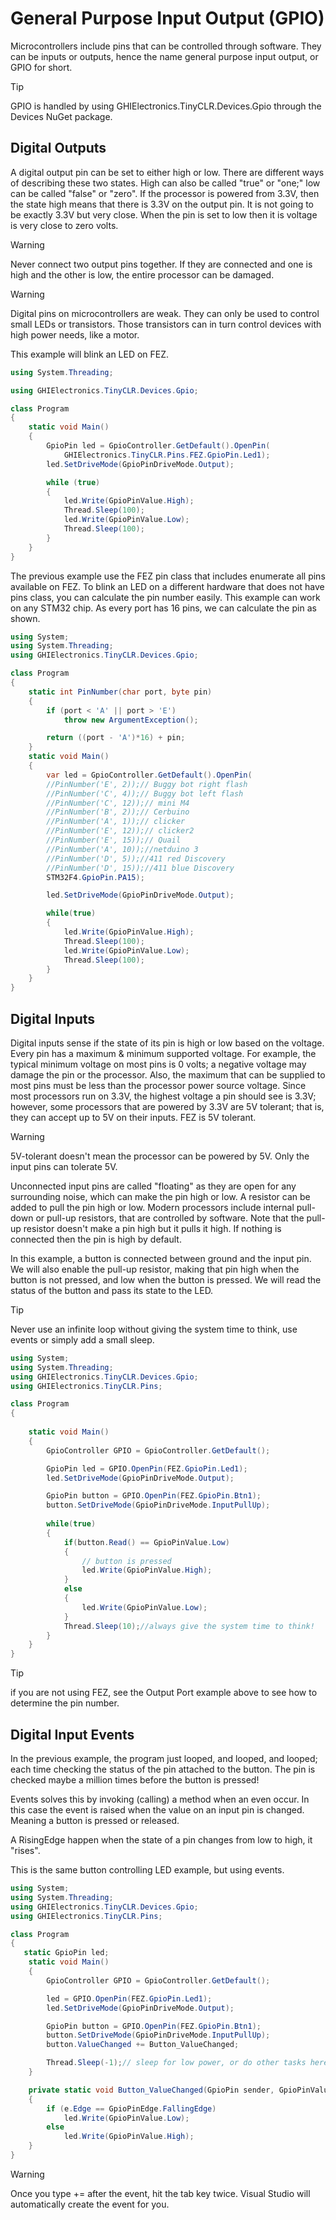 # General Purpose Input Output (GPIO)

Microcontrollers include pins that can be controlled through software. They can be inputs or outputs, hence the name general purpose input output, or GPIO for short.

> [!Tip]
> GPIO is handled by using GHIElectronics.TinyCLR.Devices.Gpio through the Devices NuGet package.

## Digital Outputs
A digital output pin can be set to either high or low. There are different ways of describing these two states. High can also be called "true" or "one;" low can be called "false" or "zero".
If the processor is powered from 3.3V, then the state high means that there is 3.3V on the output pin. It is not going to be exactly 3.3V but very close. When the pin is set to low then it is voltage is very close to zero volts.

> [!Warning]
> Never connect two output pins together. If they are connected and one is high and the other is low, the entire processor can be damaged.

> [!Warning]
> Digital pins on microcontrollers are weak. They can only be used to control small LEDs or transistors. Those transistors can in turn control devices with high power needs, like a motor.

This example will blink an LED on FEZ.

```csharp
using System.Threading;

using GHIElectronics.TinyCLR.Devices.Gpio;

class Program
{
    static void Main()
    {
        GpioPin led = GpioController.GetDefault().OpenPin(
            GHIElectronics.TinyCLR.Pins.FEZ.GpioPin.Led1);
        led.SetDriveMode(GpioPinDriveMode.Output);

        while (true)
        {
            led.Write(GpioPinValue.High);
            Thread.Sleep(100);
            led.Write(GpioPinValue.Low);
            Thread.Sleep(100);
        }
    }
}
```

The previous example use the FEZ pin class that includes enumerate all pins available on FEZ. To blink an LED on a different hardware that does not have pins class, you can calculate the pin number easily. This example can work on any STM32 chip. As every port has 16 pins, we can calculate the pin as shown.

```csharp
using System;
using System.Threading;
using GHIElectronics.TinyCLR.Devices.Gpio;

class Program
{
    static int PinNumber(char port, byte pin)
    {
        if (port < 'A' || port > 'E')
            throw new ArgumentException();

        return ((port - 'A')*16) + pin;
    }
    static void Main()
    {
        var led = GpioController.GetDefault().OpenPin(
        //PinNumber('E', 2));// Buggy bot right flash
        //PinNumber('C', 4));// Buggy bot left flash
        //PinNumber('C', 12));// mini M4
        //PinNumber('B', 2));// Cerbuino
        //PinNumber('A', 1));// clicker
        //PinNumber('E', 12));// clicker2
        //PinNumber('E', 15));// Quail
        //PinNumber('A', 10));//netduino 3
        //PinNumber('D', 5));//411 red Discovery
        //PinNumber('D', 15));//411 blue Discovery
        STM32F4.GpioPin.PA15);

        led.SetDriveMode(GpioPinDriveMode.Output);

        while(true)
        {
            led.Write(GpioPinValue.High);
            Thread.Sleep(100);
            led.Write(GpioPinValue.Low);
            Thread.Sleep(100);
        }
    }
}
```

## Digital Inputs
Digital inputs sense if the state of its pin is high or low based on the voltage. Every pin has a maximum & minimum supported voltage. For example, the typical minimum voltage on most pins is 0 volts; a negative voltage may damage the pin or the processor. Also, the maximum that can be supplied to most pins must be less than the processor power source voltage. Since most processors run on 3.3V, the highest voltage a pin should see is 3.3V; however, some processors that are powered by 3.3V are 5V tolerant; that is, they can accept up to 5V on their inputs. FEZ is 5V tolerant.

> [!Warning] 
> 5V-tolerant doesn't mean the processor can be powered by 5V. Only the input pins can tolerate 5V.

Unconnected input pins are called "floating" as they are open for any surrounding noise, which can make the pin high or low. A resistor can be added to pull the pin high or low. Modern processors include internal pull-down or pull-up resistors, that are controlled by software. Note that the pull-up resistor doesn't make a pin high but it pulls it high. If nothing is connected then the pin is high by default.

In this example, a button is connected between ground and the input pin. We will also enable the pull-up resistor, making that pin high when the button is not pressed, and low when the button is pressed. We will read the status of the button and pass its state to the LED. 

> [!Tip]
> Never use an infinite loop without giving the system time to think, use events or simply add a small sleep.

```csharp
using System;
using System.Threading;
using GHIElectronics.TinyCLR.Devices.Gpio;
using GHIElectronics.TinyCLR.Pins;

class Program
{
   
    static void Main()
    {
        GpioController GPIO = GpioController.GetDefault();

        GpioPin led = GPIO.OpenPin(FEZ.GpioPin.Led1);
        led.SetDriveMode(GpioPinDriveMode.Output);

        GpioPin button = GPIO.OpenPin(FEZ.GpioPin.Btn1);
        button.SetDriveMode(GpioPinDriveMode.InputPullUp);
        
        while(true)
        {
            if(button.Read() == GpioPinValue.Low)
            {
                // button is pressed
                led.Write(GpioPinValue.High);
            }
            else
            {
                led.Write(GpioPinValue.Low);
            }
            Thread.Sleep(10);//always give the system time to think!
        }
    }
}
```

> [!Tip]
> if you are not using FEZ, see the Output Port example above to see how to determine the pin number.

## Digital Input Events

In the previous example, the program just looped, and looped, and looped; each time checking the status of the pin attached to the button. The pin is checked maybe a million times before the button is pressed!  

Events solves this by invoking (calling) a method when an even occur. In this case the event is raised when the value on an input pin is changed. Meaning a button is pressed or released.

A RisingEdge happen when the state of a pin changes from low to high, it "rises".

This is the same button controlling LED example, but using events.

```csharp
using System;
using System.Threading;
using GHIElectronics.TinyCLR.Devices.Gpio;
using GHIElectronics.TinyCLR.Pins;

class Program
{
   static GpioPin led;
    static void Main()
    {
        GpioController GPIO = GpioController.GetDefault();

        led = GPIO.OpenPin(FEZ.GpioPin.Led1);
        led.SetDriveMode(GpioPinDriveMode.Output);

        GpioPin button = GPIO.OpenPin(FEZ.GpioPin.Btn1);
        button.SetDriveMode(GpioPinDriveMode.InputPullUp);
        button.ValueChanged += Button_ValueChanged;

        Thread.Sleep(-1);// sleep for low power, or do other tasks here!
    }

    private static void Button_ValueChanged(GpioPin sender, GpioPinValueChangedEventArgs e)
    {
        if (e.Edge == GpioPinEdge.FallingEdge)
            led.Write(GpioPinValue.Low);
        else
            led.Write(GpioPinValue.High);
    }
}
```

> [!Warning] 
> Once you type += after the event, hit the tab key twice. Visual Studio will automatically create the event for you.
